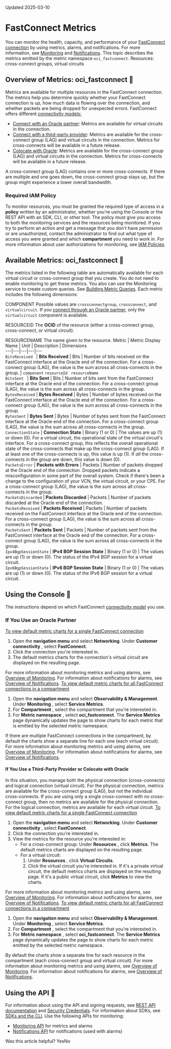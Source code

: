 Updated 2025-03-10
# FastConnect Metrics
You can monitor the health, capacity, and performance of your [FastConnect connection](https://docs.oracle.com/en-us/iaas/Content/Network/Concepts/fastconnect.htm#FC_landing "Oracle Cloud Infrastructure FastConnect provides an easy way to create a dedicated, private connection between your data center and Oracle Cloud Infrastructure.") by using metrics, alarms, and notifications. For more information, see [Monitoring](https://docs.oracle.com/iaas/Content/Monitoring/home.htm) and [Notifications](https://docs.oracle.com/iaas/Content/Notification/home.htm). 
This topic describes the metrics emitted by the metric namespace `oci_fastconnect`.
Resources: cross-connect groups, virtual circuits
## Overview of Metrics: oci_fastconnect 🔗 
Metrics are available for multiple resources in the FastConnect connection. The metrics help you determine quickly whether your FastConnect connection is up, how much data is flowing over the connection, and whether packets are being dropped for unexpected errors.
FastConnect offers different [connectivity models:](https://docs.oracle.com/en-us/iaas/Content/Network/Concepts/fastconnectoverview.htm#How)
  * [Connect with an Oracle partner](https://docs.oracle.com/en-us/iaas/Content/Network/Concepts/fastconnectprovider.htm#FastConnect_With_an_Oracle_Partner "This topic is for customers who want to use Oracle Cloud Infrastructure FastConnect by connecting to an Oracle Partner."): Metrics are available for virtual circuits in the connection.
  * [Connect with a third-party provider](https://docs.oracle.com/en-us/iaas/Content/Network/Concepts/fastconnectthirdpartyprovider.htm#FastConnect_With_a_ThirdParty_Provider "This topic is for customers who want to use Oracle Cloud Infrastructure FastConnect by connecting to a third-party network provider of their choice, and not an Oracle Partner."): Metrics are available for the cross-connect group (LAG) and virtual circuits in the connection. Metrics for cross-connects will be available in a future release.
  * [Colocate with Oracle](https://docs.oracle.com/en-us/iaas/Content/Network/Concepts/fastconnectcolocate.htm#FastConnect_Colocation_with_Oracle "This topic is for customers who are colocated with Oracle in a FastConnect location."): Metrics are available for the cross-connect group (LAG) and virtual circuits in the connection. Metrics for cross-connects will be available in a future release.


A cross-connect group (LAG) contains one or more cross-connects. If there are multiple and one goes down, the cross-connect group stays up, but the group might experience a lower overall bandwidth. 
### Required IAM Policy
To monitor resources, you must be granted the required type of access in a **policy** written by an administrator, whether you're using the Console or the REST API with an SDK, CLI, or other tool. The policy must give you access to both the monitoring services and the resources being monitored. If you try to perform an action and get a message that you don't have permission or are unauthorized, contact the administrator to find out what type of access you were granted and which **compartment** you need to work in. For more information about user authorizations for monitoring, see [IAM Policies](https://docs.oracle.com/iaas/Content/Security/Reference/monitoring_security.htm#iam-policies). 
## Available Metrics: oci_fastconnect 🔗 
The metrics listed in the following table are automatically available for each virtual circuit or cross-connect group that you create. You do not need to enable monitoring to get these metrics.
You also can use the Monitoring service to create custom queries. See [Building Metric Queries](https://docs.oracle.com/iaas/Content/Monitoring/Tasks/buildingqueries.htm).
Each metric includes the following dimensions:  

COMPONENT
    Possible values are `crossconnectgroup`, `crossconnect`, and `virtualcircuit`. If you [connect through an Oracle partner](https://docs.oracle.com/en-us/iaas/Content/Network/Concepts/fastconnectprovider.htm#FastConnect_With_an_Oracle_Partner "This topic is for customers who want to use Oracle Cloud Infrastructure FastConnect by connecting to an Oracle Partner."), only the `virtualcircuit` component is available. 

RESOURCEID
    The **OCID** of the resource (either a cross-connect group, cross-connect, or virtual circuit).  

RESOURCENAME
    The name given to the resource.
Metric | Metric Display Name | Unit | Description | Dimensions  
---|---|---|---|---  
`BitsReceived ` |  **Bits Received** |  Bits |  Number of bits received on the FastConnect interface at the Oracle end of the connection.  For a cross-connect group (LAG), the value is the sum across all cross-connects in the group. |  `component` `resourceId ` `resourceName `  
`BitsSent ` |  **Bits Sent** |  Bits |  Number of bits sent from the FastConnect interface at the Oracle end of the connection.  For a cross-connect group (LAG), the value is the sum across all cross-connects in the group.  
`BytesReceived` |  **Bytes Received** |  Bytes |  Number of bytes received on the FastConnect interface at the Oracle end of the connection.  For a cross-connect group (LAG), the value is the sum across all cross-connects in the group.  
`BytesSent` |  **Bytes Sent** |  Bytes |  Number of bytes sent from the FastConnect interface at the Oracle end of the connection.  For a cross-connect group (LAG), the value is the sum across all cross-connects in the group.  
`ConnectionState` |  **Connection State** |  Binary (1 or 0) |  The values are up (1) or down (0).  For a virtual circuit, the operational state of the virtual circuit's interface. For a cross-connect group, this reflects the overall operational state of the cross-connects that make up the cross-connect group (LAG). If at least one of the cross-connects is up, this value is up (1). If _all_ the cross-connects in the group are down, this value is down (0).   
`PacketsError` |  **Packets with Errors** |  Packets |  Number of packets dropped at the Oracle end of the connection. Dropped packets indicate a misconfiguration in some part of the overall system. Check if there's been a change to the configuration of your VCN, the virtual circuit, or your CPE.  For a cross-connect group (LAG), the value is the sum across all cross-connects in the group.  
`PacketsDiscarded` | **Packets Discarded** | Packets | Number of packets discarded at the Oracle end of the connection.  
`PacketsReceived` |  **Packets Received** |  Packets |  Number of packets received on the FastConnect interface at the Oracle end of the connection.  For a cross-connect group (LAG), the value is the sum across all cross-connects in the group.  
`PacketsSent` |  **Packets Sent** |  Packets |  Number of packets sent from the FastConnect interface at the Oracle end of the connection.  For a cross-connect group (LAG), the value is the sum across all cross-connects in the group.  
`Ipv4BgpSessionState` | **IPv4 BGP Session State** | Binary (1 or 0) | The values are up (1) or down (0). The status of the IPv4 BGP session for a virtual circuit.  
`Ipv6BgpSessionState` | **IPv6 BGP Session State** | Binary (1 or 0) | The values are up (1) or down (0). The status of the IPv6 BGP session for a virtual circuit.  
## Using the Console 🔗 
The instructions depend on which FastConnect [connectivity model](https://docs.oracle.com/en-us/iaas/Content/Network/Concepts/fastconnectoverview.htm#How) you use.
### If You Use an Oracle Partner
[To view default metric charts for a single FastConnect connection](https://docs.oracle.com/en-us/iaas/Content/Network/Reference/fastconnectmetrics.htm)
  1. Open the **navigation menu** and select **Networking**. Under **Customer connectivity** , select **FastConnect**.
  2. Click the connection you're interested in.
  3. The default metrics charts for the connection's virtual circuit are displayed on the resulting page. 


For more information about monitoring metrics and using alarms, see [Overview of Monitoring](https://docs.oracle.com/iaas/Content/Monitoring/Concepts/monitoringoverview.htm). For information about notifications for alarms, see [Overview of Notifications](https://docs.oracle.com/iaas/Content/Notification/Concepts/notificationoverview.htm).
[To view default metric charts for all FastConnect connections in a compartment](https://docs.oracle.com/en-us/iaas/Content/Network/Reference/fastconnectmetrics.htm)
  1. Open the **navigation menu** and select **Observability & Management**. Under **Monitoring** , select **Service Metrics**. 
  2. For **Compartment** , select the compartment that you're interested in.
  3. For **Metric namespace** , select **oci_fastconnect**.
The **Service Metrics** page dynamically updates the page to show charts for each metric that is emitted by the selected metric namespace. 


If there are multiple FastConnect connections in the compartment, by default the charts show a separate line for each one (each virtual circuit). 
For more information about monitoring metrics and using alarms, see [Overview of Monitoring](https://docs.oracle.com/iaas/Content/Monitoring/Concepts/monitoringoverview.htm). For information about notifications for alarms, see [Overview of Notifications](https://docs.oracle.com/iaas/Content/Notification/Concepts/notificationoverview.htm).
#### If You Use a Third-Party Provider or Colocate with Oracle
In this situation, you manage both the physical connection (cross-connects) and logical connection (virtual circuit). 
For the physical connection, metrics are available for the cross-connect group (LAG), but not the individual cross-connects. If you are using only a single cross-connect with no cross-connect group, then no metrics are available for the physical connection.
For the logical connection, metrics are available for each virtual circuit.
[To view default metric charts for a single FastConnect connection](https://docs.oracle.com/en-us/iaas/Content/Network/Reference/fastconnectmetrics.htm)
  1. Open the **navigation menu** and select **Networking**. Under **Customer connectivity** , select **FastConnect**.
  2. Click the connection you're interested in.
  3. View the metrics for the resource you're interested in:
     * For a cross-connect group: Under **Resources** , click **Metrics**. The default metrics charts are displayed on the resulting page.
     * For a virtual circuit:
       1. Under **Resources** , click **Virtual Circuits**.
       2. Click the virtual circuit you're interested in. If it's a private virtual circuit, the default metrics charts are displayed on the resulting page. If it's a public virtual circuit, click **Metrics** to view the charts.


For more information about monitoring metrics and using alarms, see [Overview of Monitoring](https://docs.oracle.com/iaas/Content/Monitoring/Concepts/monitoringoverview.htm). For information about notifications for alarms, see [Overview of Notifications](https://docs.oracle.com/iaas/Content/Notification/Concepts/notificationoverview.htm).
[To view default metric charts for all FastConnect connections in a compartment](https://docs.oracle.com/en-us/iaas/Content/Network/Reference/fastconnectmetrics.htm)
  1. Open the **navigation menu** and select **Observability & Management**. Under **Monitoring** , select **Service Metrics**. 
  2. For **Compartment** , select the compartment that you're interested in.
  3. For **Metric namespace** , select **oci_fastconnect**.
The **Service Metrics** page dynamically updates the page to show charts for each metric emitted by the selected metric namespace. 


By default the charts show a separate line for each resource in the compartment (each cross-connect group and virtual circuit). 
For more information about monitoring metrics and using alarms, see [Overview of Monitoring](https://docs.oracle.com/iaas/Content/Monitoring/Concepts/monitoringoverview.htm). For information about notifications for alarms, see [Overview of Notifications](https://docs.oracle.com/iaas/Content/Notification/Concepts/notificationoverview.htm).
## Using the API 🔗 
For information about using the API and signing requests, see [REST API documentation](https://docs.oracle.com/iaas/Content/API/Concepts/usingapi.htm) and [Security Credentials](https://docs.oracle.com/iaas/Content/General/Concepts/credentials.htm). For information about SDKs, see [SDKs and the CLI](https://docs.oracle.com/iaas/Content/API/Concepts/sdks.htm).
Use the following APIs for monitoring:
  * [Monitoring API](https://docs.oracle.com/iaas/api/#/en/monitoring/latest/) for metrics and alarms 
  * [Notifications API](https://docs.oracle.com/iaas/api/#/en/notification/latest/) for notifications (used with alarms)


Was this article helpful?
YesNo

